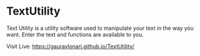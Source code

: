 # TextUtility
Text Utility is a utility software used to manipulate your text in the way you want. Enter the text and functions are available to you.

Visit Live: https://gauravlonari.github.io/TextUtility/
